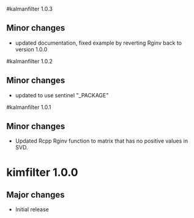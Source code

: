 #kalmanfilter 1.0.3

## Minor changes

* updated documentation, fixed example by reverting Rginv back to version 1.0.0

#kalmanfilter 1.0.2

## Minor changes

* updated to use sentinel "_PACKAGE"

#kalmanfilter 1.0.1

## Minor changes

* Updated Rcpp Rginv function to matrix that has no positive values in SVD.

# kimfilter 1.0.0

## Major changes

* Initial release
